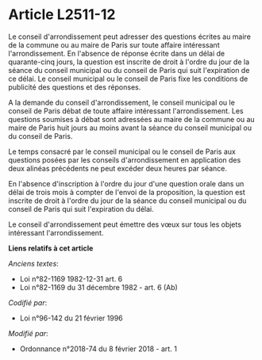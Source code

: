 # Article L2511-12

Le conseil d'arrondissement peut adresser des questions écrites au maire de la commune ou au maire de Paris sur toute affaire
intéressant l'arrondissement. En l'absence de réponse écrite dans un délai de quarante-cinq jours, la question est inscrite
de droit à l'ordre du jour de la séance du conseil municipal ou du conseil de Paris qui suit l'expiration de ce délai. Le
conseil municipal ou le conseil de Paris fixe les conditions de publicité des questions et des réponses.

A la demande du conseil d'arrondissement, le conseil municipal ou le conseil de Paris débat de toute affaire intéressant
l'arrondissement. Les questions soumises à débat sont adressées au maire de la commune ou au maire de Paris huit jours au
moins avant la séance du conseil municipal ou du conseil de Paris.

Le temps consacré par le conseil municipal ou le conseil de Paris aux questions posées par les conseils d'arrondissement en
application des deux alinéas précédents ne peut excéder deux heures par séance.

En l'absence d'inscription à l'ordre du jour d'une question orale dans un délai de trois mois à compter de l'envoi de la
proposition, la question est inscrite de droit à l'ordre du jour de la séance du conseil municipal ou du conseil de Paris qui
suit l'expiration du délai.

Le conseil d'arrondissement peut émettre des vœux sur tous les objets intéressant l'arrondissement.

**Liens relatifs à cet article**

_Anciens textes_:

  - Loi n°82-1169 1982-12-31 art. 6
  - Loi n°82-1169 du 31 décembre 1982 - art. 6 (Ab)

_Codifié par_:

  - Loi n°96-142 du 21 février 1996

_Modifié par_:

  - Ordonnance n°2018-74 du 8 février 2018 - art. 1
